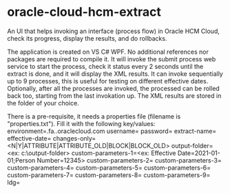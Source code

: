 # oracle-cloud-hcm-extract
An UI that helps invoking an interface (process flow) in Oracle HCM Cloud, check its progress, display the results, and do rollbacks.

The application is created on VS C# WPF. No additional references nor packages are required to compile it.
It will invoke the submit process web service to start the process, check it status every 2 seconds until the extract is done, and it will display the XML results.
It can invoke sequentially up to 9 processes, this is useful for testing on different effective dates.
Optionally, after all the processes are invoked, the processed can be rolled back too, starting from the last invokation up.
The XML results are stored in the folder of your choice.

There is a pre-requisite, it needs a properties file (filename is "properties.txt").
Fill it with the following key/values:
environment=<pod>.fa.<cloud-region>.oraclecloud.com
username=<username>
password=<password>
extract-name=<process-flow-name>
effective-date=<yyyy-mm-dd>
changes-only=<N|Y|ATTRIBUTE|ATTRIBUTE_OLD|BLOCK|BLOCK_OLD>
output-folder=<ex: c:\output-folder>
custom-parameters-1=<ex: Effective Date=2021-01-01;Person Number=12345>
custom-parameters-2=<additional-sequential-invokation>
custom-parameters-3=
custom-parameters-4=
custom-parameters-5=
custom-parameters-6=
custom-parameters-7=
custom-parameters-8=
custom-parameters-9=
ldg=<ldg>
